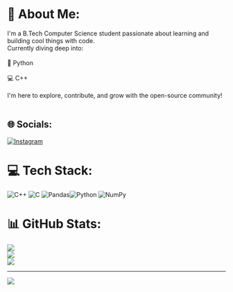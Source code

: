# 💫 About Me:
I'm a B.Tech Computer Science student passionate about learning and building cool things with code.<br>Currently diving deep into:<br><br>🐍 Python<br><br>💻 C++<br><br>I'm here to explore, contribute, and grow with the open-source community!<br><br>


## 🌐 Socials:
[![Instagram](https://img.shields.io/badge/Instagram-%23E4405F.svg?logo=Instagram&logoColor=white)](https://instagram.com/amey_apankar) 

# 💻 Tech Stack:
![C++](https://img.shields.io/badge/c++-%2300599C.svg?style=for-the-badge&logo=c%2B%2B&logoColor=white) ![C](https://img.shields.io/badge/c-%2300599C.svg?style=for-the-badge&logo=c&logoColor=white) ![Pandas](https://img.shields.io/badge/pandas-%23150458.svg?style=for-the-badge&logo=pandas&logoColor=white)![Python](https://w7.pngwing.com/pngs/234/329/png-transparent-python-logo-thumbnail.png) ![NumPy](https://img.shields.io/badge/numpy-%23013243.svg?style=for-the-badge&logo=numpy&logoColor=white)
# 📊 GitHub Stats:
![](https://github-readme-stats.vercel.app/api?username=amey-apankar&theme=dark&hide_border=false&include_all_commits=false&count_private=false)<br/>
![](https://nirzak-streak-stats.vercel.app/?user=amey-apankar&theme=dark&hide_border=false)<br/>
![](https://github-readme-stats.vercel.app/api/top-langs/?username=amey-apankar&theme=dark&hide_border=false&include_all_commits=false&count_private=false&layout=compact)

---
[![](https://visitcount.itsvg.in/api?id=amey-apankar&icon=0&color=0)](https://visitcount.itsvg.in)
